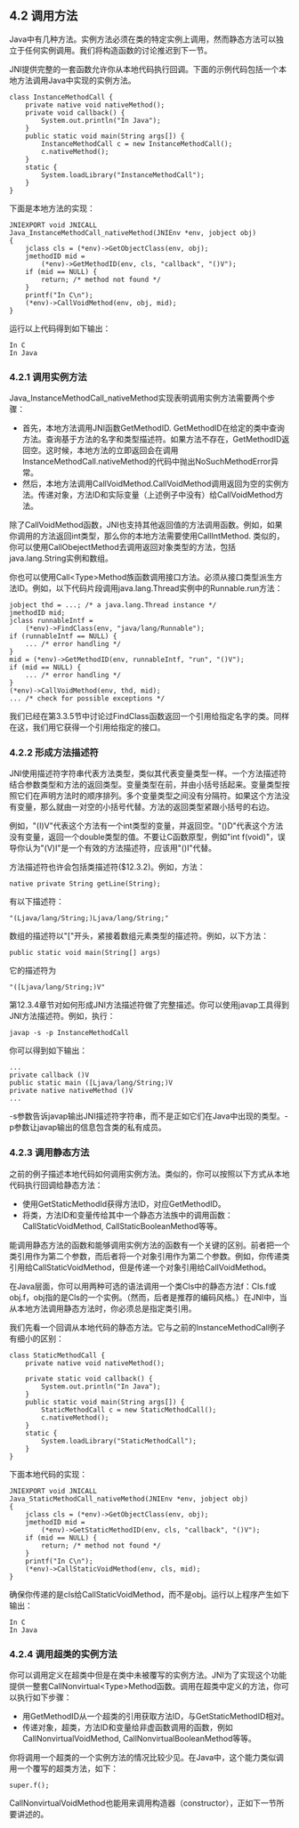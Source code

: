## 4.2 调用方法

Java中有几种方法。实例方法必须在类的特定实例上调用，然而静态方法可以独立于任何实例调用。我们将构造函数的讨论推迟到下一节。

JNI提供完整的一套函数允许你从本地代码执行回调。下面的示例代码包括一个本地方法调用Java中实现的实例方法。

```
class InstanceMethodCall {
    private native void nativeMethod();
    private void callback() {
        System.out.println("In Java");
    }
    public static void main(String args[]) {
        InstanceMethodCall c = new InstanceMethodCall();
        c.nativeMethod();
    }
    static {
        System.loadLibrary("InstanceMethodCall");
    }
}
```

下面是本地方法的实现：

```
JNIEXPORT void JNICALL
Java_InstanceMethodCall_nativeMethod(JNIEnv *env, jobject obj)
{
    jclass cls = (*env)->GetObjectClass(env, obj);
    jmethodID mid =
        (*env)->GetMethodID(env, cls, "callback", "()V");
    if (mid == NULL) {
        return; /* method not found */
    }
    printf("In C\n");
    (*env)->CallVoidMethod(env, obj, mid);
}
```

运行以上代码得到如下输出：

```
In C
In Java
```

### 4.2.1 调用实例方法

Java\_InstanceMethodCall\_nativeMethod实现表明调用实例方法需要两个步骤：

* 首先，本地方法调用JNI函数GetMethodID. GetMethodID在给定的类中查询方法。查询基于方法的名字和类型描述符。如果方法不存在，GetMethodID返回空。这时候，本地方法的立即返回会在调用InstanceMethodCall.nativeMethod的代码中抛出NoSuchMethodError异常。
* 然后，本地方法调用CallVoidMethod.CallVoidMethod调用返回为空的实例方法。传递对象，方法ID和实际变量（上述例子中没有）给CallVoidMethod方法。

除了CallVoidMethod函数，JNI也支持其他返回值的方法调用函数。例如，如果你调用的方法返回int类型，那么你的本地方法需要使用CallIntMethod. 类似的，你可以使用CallObejectMethod去调用返回对象类型的方法，包括java.lang.String实例和数组。

你也可以使用Call&lt;Type&gt;Method族函数调用接口方法。必须从接口类型派生方法ID。例如，以下代码片段调用java.lang.Thread实例中的Runnable.run方法：

```
jobject thd = ...; /* a java.lang.Thread instance */
jmethodID mid;
jclass runnableIntf =
    (*env)->FindClass(env, "java/lang/Runnable");
if (runnableIntf == NULL) {
    ... /* error handling */
}
mid = (*env)->GetMethodID(env, runnableIntf, "run", "()V");
if (mid == NULL) {
    ... /* error handling */
}
(*env)->CallVoidMethod(env, thd, mid);
... /* check for possible exceptions */
```

我们已经在第3.3.5节中讨论过FindClass函数返回一个引用给指定名字的类。同样在这，我们用它获得一个引用给指定的接口。

### 4.2.2 形成方法描述符

JNI使用描述符字符串代表方法类型，类似其代表变量类型一样。一个方法描述符结合参数类型和方法的返回类型。变量类型在前，并由小括号括起来。变量类型按照它们在声明方法时的顺序排列。多个变量类型之间没有分隔符。如果这个方法没有变量，那么就由一对空的小括号代替。方法的返回类型紧跟小括号的右边。

例如，"\(I\)V"代表这个方法有一个int类型的变量，并返回空。"\(\)D"代表这个方法没有变量，返回一个double类型的值。不要让C函数原型，例如"int f\(void\)"，误导你认为"\(V\)I"是一个有效的方法描述符，应该用"\(\)I"代替。

方法描述符也许会包括类描述符\($12.3.2\)。例如，方法：

```
native private String getLine(String);
```

有以下描述符：

```
"(Ljava/lang/String;)Ljava/lang/String;"
```

数组的描述符以"\["开头，紧接着数组元素类型的描述符。例如，以下方法：

```
public static void main(String[] args)
```

它的描述符为

```
"([Ljava/lang/String;)V"
```

第12.3.4章节对如何形成JNI方法描述符做了完整描述。你可以使用javap工具得到JNI方法描述符。例如，执行：

```
javap -s -p InstanceMethodCall
```

你可以得到如下输出：

```
...
private callback ()V
public static main ([Ljava/lang/String;)V
private native nativeMethod ()V
...
```

-s参数告诉javap输出JNI描述符字符串，而不是正如它们在Java中出现的类型。-p参数让javap输出的信息包含类的私有成员。

### 4.2.3 调用静态方法

之前的例子描述本地代码如何调用实例方法。类似的，你可以按照以下方式从本地代码执行回调给静态方法：

* 使用GetStaticMethodId获得方法ID，对应GetMethodID。
* 将类，方法ID和变量传给其中一个静态方法族中的调用函数：CallStaticVoidMethod, CallStaticBooleanMethod等等。

能调用静态方法的函数和能够调用实例方法的函数有一个关键的区别。前者把一个类引用作为第二个参数，而后者将一个对象引用作为第二个参数。例如，你传递类引用给CallStaticVoidMethod，但是传递一个对象引用给CallVoidMethod。

在Java层面，你可以用两种可选的语法调用一个类Cls中的静态方法f：Cls.f或obj.f，obj指的是Cls的一个实例。（然而，后者是推荐的编码风格。）在JNI中，当从本地方法调用静态方法时，你必须总是指定类引用。

我们先看一个回调从本地代码的静态方法。它与之前的InstanceMethodCall例子有细小的区别：

```
class StaticMethodCall {
    private native void nativeMethod();
    
    private static void callback() {
        System.out.println("In Java");
    }
    public static void main(String args[]) {
        StaticMethodCall c = new StaticMethodCall();
        c.nativeMethod();
    }
    static {
        System.loadLibrary("StaticMethodCall");
    }
}
```

下面本地代码的实现：

```
JNIEXPORT void JNICALL
Java_StaticMethodCall_nativeMethod(JNIEnv *env, jobject obj)
{
    jclass cls = (*env)->GetObjectClass(env, obj);
    jmethodID mid =
        (*env)->GetStaticMethodID(env, cls, "callback", "()V");
    if (mid == NULL) {
        return; /* method not found */
    }
    printf("In C\n");
    (*env)->CallStaticVoidMethod(env, cls, mid);
}
```

确保你传递的是cls给CallStaticVoidMethod，而不是obj。运行以上程序产生如下输出：

```
In C
In Java
```

### 4.2.4 调用超类的实例方法

你可以调用定义在超类中但是在类中未被覆写的实例方法。JNI为了实现这个功能提供一整套CallNonvirtual&lt;Type&gt;Method函数。调用在超类中定义的方法，你可以执行如下步骤：

* 用GetMethodID从一个超类的引用获取方法ID，与GetStaticMethodID相对。
* 传递对象，超类，方法ID和变量给非虚函数调用的函数，例如CallNonvirtualVoidMethod, CallNonvirtualBooleanMethod等等。

你将调用一个超类的一个实例方法的情况比较少见。在Java中，这个能力类似调用一个覆写的超类方法，如下：

```
super.f();
```

CallNonvirtualVoidMethod也能用来调用构造器（constructor），正如下一节所要讲述的。



